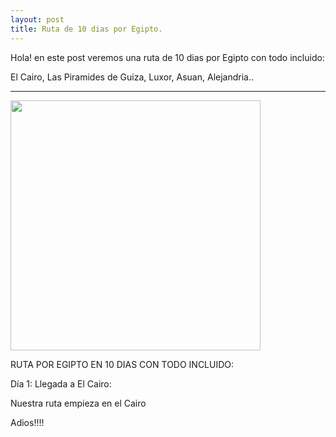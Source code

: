 ```yaml
---
layout: post
title: Ruta de 10 dias por Egipto.
---
```


Hola! en este post veremos una ruta de 10 dias por Egipto con todo incluido:

El Cairo, Las Piramides de Guiza, Luxor, Asuan, Alejandria..

----

<img src="{{ site.baseurl }}/images/Egipto1.jpg" style="width: 400px;"/>

RUTA POR EGIPTO EN 10 DIAS CON TODO INCLUIDO:

Día 1: Llegada a El Cairo:

Nuestra ruta empieza en el Cairo

Adios!!!!
